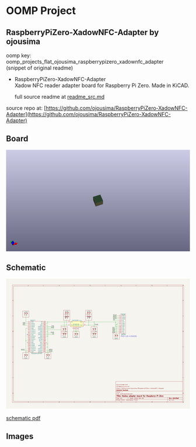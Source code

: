 # OOMP Project  
## RaspberryPiZero-XadowNFC-Adapter  by ojousima  
  
oomp key: oomp_projects_flat_ojousima_raspberrypizero_xadownfc_adapter  
(snippet of original readme)  
  
- RaspberryPiZero-XadowNFC-Adapter  
Xadow NFC reader adapter board for Raspberry Pi Zero. Made in KiCAD.  
  
  full source readme at [readme_src.md](readme_src.md)  
  
source repo at: [https://github.com/ojousima/RaspberryPiZero-XadowNFC-Adapter](https://github.com/ojousima/RaspberryPiZero-XadowNFC-Adapter)  
## Board  
  
[![working_3d.png](working_3d_600.png)](working_3d.png)  
## Schematic  
  
[![working_schematic.png](working_schematic_600.png)](working_schematic.png)  
  
[schematic pdf](working_schematic.pdf)  
## Images  
